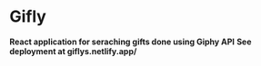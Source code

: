 # Gifly

**React application for seraching gifts done using Giphy API**
**See deployment at giflys.netlify.app/**
